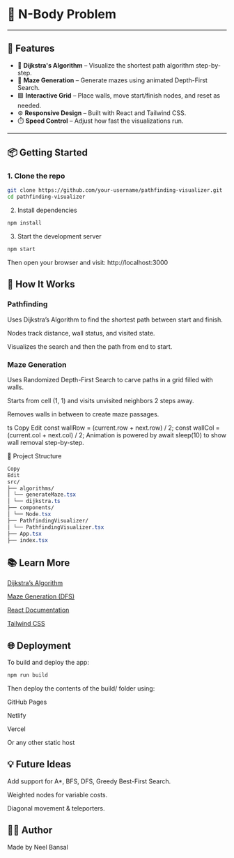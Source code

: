 # 🧭 N-Body Problem

---

## 🚀 Features

- 🧠 **Dijkstra's Algorithm** – Visualize the shortest path algorithm step-by-step.
- 🧱 **Maze Generation** – Generate mazes using animated Depth-First Search.
- 🟩 **Interactive Grid** – Place walls, move start/finish nodes, and reset as needed.
- ⚙️ **Responsive Design** – Built with React and Tailwind CSS.
- ⏱️ **Speed Control** – Adjust how fast the visualizations run.

---

## 📦 Getting Started

### 1. Clone the repo

```bash
git clone https://github.com/your-username/pathfinding-visualizer.git
cd pathfinding-visualizer
```

2. Install dependencies

```bash
npm install
```

3. Start the development server

```bash
npm start
```

Then open your browser and visit: http://localhost:3000

## 🧠 How It Works

### Pathfinding

Uses Dijkstra’s Algorithm to find the shortest path between start and finish.

Nodes track distance, wall status, and visited state.

Visualizes the search and then the path from end to start.

### Maze Generation

Uses Randomized Depth-First Search to carve paths in a grid filled with walls.

Starts from cell (1, 1) and visits unvisited neighbors 2 steps away.

Removes walls in between to create maze passages.

ts
Copy
Edit
const wallRow = (current.row + next.row) / 2;
const wallCol = (current.col + next.col) / 2;
Animation is powered by await sleep(10) to show wall removal step-by-step.

🧩 Project Structure

```css
Copy
Edit
src/
├── algorithms/
│ └── generateMaze.tsx
│ └── dijkstra.ts
├── components/
│ └── Node.tsx
├── PathfindingVisualizer/
│ └── PathfindingVisualizer.tsx
├── App.tsx
├── index.tsx
```

## 📚 Learn More

[Dijkstra’s Algorithm](https://en.wikipedia.org/wiki/Dijkstra's_algorithm)

[Maze Generation (DFS)](https://medium.com/@nacerkroudir/randomized-depth-first-search-algorithm-for-maze-generation-fb2d83702742)

[React Documentation](https://react.dev/)

[Tailwind CSS](https://v2.tailwindcss.com/docs)

## 🌐 Deployment

To build and deploy the app:

```bash
npm run build
```

Then deploy the contents of the build/ folder using:

GitHub Pages

Netlify

Vercel

Or any other static host

## 💡 Future Ideas

Add support for A\*, BFS, DFS, Greedy Best-First Search.

Weighted nodes for variable costs.

Diagonal movement & teleporters.

## 👨‍💻 Author

Made by Neel Bansal
